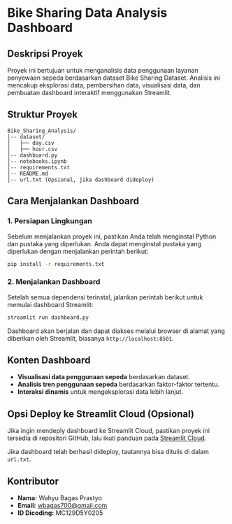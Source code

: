 # Bike Sharing Data Analysis Dashboard

## Deskripsi Proyek

Proyek ini bertujuan untuk menganalisis data penggunaan layanan penyewaan sepeda berdasarkan dataset Bike Sharing Dataset. Analisis ini mencakup eksplorasi data, pembersihan data, visualisasi data, dan pembuatan dashboard interaktif menggunakan Streamlit.

## Struktur Proyek

```
Bike_Sharing_Analysis/
│-- dataset/
│   ├── day.csv
│   ├── hour.csv
│-- dashboard.py
│-- notebooks.ipynb
│-- requirements.txt
│-- README.md
│-- url.txt (Opsional, jika dashboard dideploy)
```

## Cara Menjalankan Dashboard

### 1. Persiapan Lingkungan
Sebelum menjalankan proyek ini, pastikan Anda telah menginstal Python dan pustaka yang diperlukan. Anda dapat menginstal pustaka yang diperlukan dengan menjalankan perintah berikut:

```bash
pip install -r requirements.txt
```

### 2. Menjalankan Dashboard
Setelah semua dependensi terinstal, jalankan perintah berikut untuk memulai dashboard Streamlit:

```bash
streamlit run dashboard.py
```

Dashboard akan berjalan dan dapat diakses melalui browser di alamat yang diberikan oleh Streamlit, biasanya `http://localhost:8501`.

## Konten Dashboard
- **Visualisasi data penggunaan sepeda** berdasarkan dataset.
- **Analisis tren penggunaan sepeda** berdasarkan faktor-faktor tertentu.
- **Interaksi dinamis** untuk mengeksplorasi data lebih lanjut.

## Opsi Deploy ke Streamlit Cloud (Opsional)
Jika ingin mendeply dashboard ke Streamlit Cloud, pastikan proyek ini tersedia di repositori GitHub, lalu ikuti panduan pada [Streamlit Cloud](https://share.streamlit.io/).

Jika dashboard telah berhasil dideploy, tautannya bisa ditulis di dalam `url.txt`.

## Kontributor
- **Nama:** Wahyu Bagas Prastyo
- **Email:** wbagas700@gmail.com
- **ID Dicoding:** MC129D5Y0205

